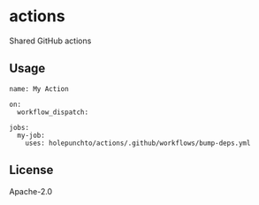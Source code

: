 # actions

Shared GitHub actions

## Usage

```
name: My Action

on:
  workflow_dispatch:

jobs:
  my-job:
    uses: holepunchto/actions/.github/workflows/bump-deps.yml
```

## License

Apache-2.0
